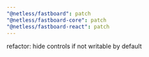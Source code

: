```yaml
---
"@netless/fastboard": patch
"@netless/fastboard-core": patch
"@netless/fastboard-react": patch
---
```


refactor: hide controls if not writable by default

